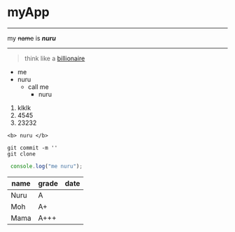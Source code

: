 <!-- HEADING -->
# myApp  
___


<!-- Italics -->
my ~~name~~ is *__nuru__*

---

>think like a [billionaire]( facebokk.com "Dangote")


* me 
* nuru
    * call me 
        * nuru
1. klklk
1. 4545
1. 23232 
 

 `<b> nuru </b>`

 ```
git commit -m '' 
git clone  
 ```

 ```javascript 
  console.log("me nuru");
 ```

 | name | grade | date|
 | ----| ------| ---|
 | Nuru     |A  |
 | Moh| A+|
 |Mama| A+++
